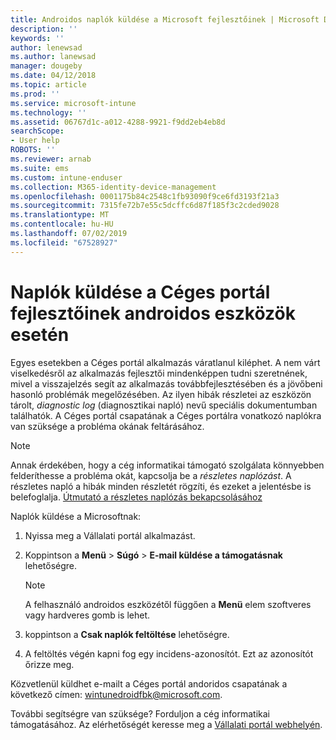 ```yaml
---
title: Androidos naplók küldése a Microsoft fejlesztőinek | Microsoft Docs
description: ''
keywords: ''
author: lenewsad
ms.author: lanewsad
manager: dougeby
ms.date: 04/12/2018
ms.topic: article
ms.prod: ''
ms.service: microsoft-intune
ms.technology: ''
ms.assetid: 06767d1c-a012-4288-9921-f9dd2eb4eb8d
searchScope:
- User help
ROBOTS: ''
ms.reviewer: arnab
ms.suite: ems
ms.custom: intune-enduser
ms.collection: M365-identity-device-management
ms.openlocfilehash: 0001175b84c2548c1fb93090f9ce6fd3193f21a3
ms.sourcegitcommit: 7315fe72b7e55c5dcffc6d87f185f3c2cded9028
ms.translationtype: MT
ms.contentlocale: hu-HU
ms.lasthandoff: 07/02/2019
ms.locfileid: "67528927"
---
```

# <a name="send-logs-to-the-company-portal-developers-for-android-devices"></a>Naplók küldése a Céges portál fejlesztőinek androidos eszközök esetén

Egyes esetekben a Céges portál alkalmazás váratlanul kiléphet. A nem várt viselkedésről az alkalmazás fejlesztői mindenképpen tudni szeretnének, mivel a visszajelzés segít az alkalmazás továbbfejlesztésében és a jövőbeni hasonló problémák megelőzésében. Az ilyen hibák részletei az eszközön tárolt, _diagnostic log_ (diagnosztikai napló) nevű speciális dokumentumban találhatók. A Céges portál csapatának a Céges portálra vonatkozó naplókra van szüksége a probléma okának feltárásához.

> [!Note]
> Annak érdekében, hogy a cég informatikai támogató szolgálata könnyebben felderíthesse a probléma okát, kapcsolja be a _részletes naplózást_. A részletes napló a hibák minden részletét rögzíti, és ezeket a jelentésbe is belefoglalja. [Útmutató a részletes naplózás bekapcsolásához](use-verbose-logging-to-help-your-it-administrator-fix-device-issues-android.md) 

Naplók küldése a Microsoftnak:

1.  Nyissa meg a Vállalati portál alkalmazást.

2.  Koppintson a **Menü** > **Súgó** > **E-mail küldése a támogatásnak** lehetőségre.

    > [!NOTE]
    > A felhasználó androidos eszközétől függően a **Menü** elem szoftveres vagy hardveres gomb is lehet.

3.  koppintson a **Csak naplók feltöltése** lehetőségre.

4.  A feltöltés végén kapni fog egy incidens-azonosítót. Ezt az azonosítót őrizze meg.

Közvetlenül küldhet e-mailt a Céges portál andoridos csapatának a következő címen: <a href="mailto:wintunedroidfbk@microsoft.com?subject=Send logs to Microsoft&body=Describe the issue you are having.">wintunedroidfbk@microsoft.com</a>. 

További segítségre van szüksége? Forduljon a cég informatikai támogatásához. Az elérhetőségét keresse meg a [Vállalati portál webhelyén](https://go.microsoft.com/fwlink/?linkid=2010980).

